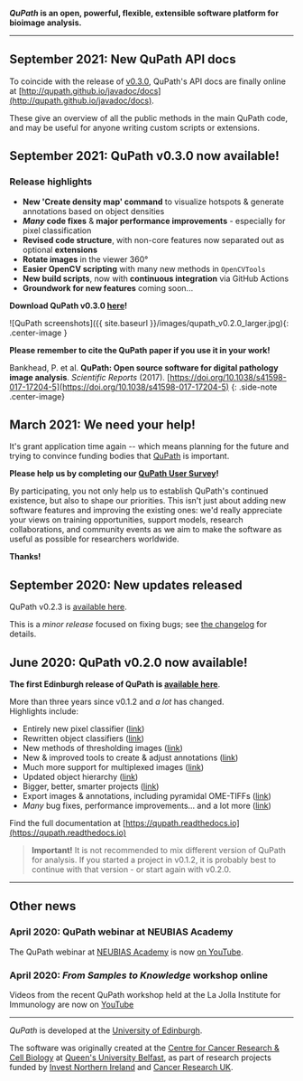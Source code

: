 <!-- ![]({{ site.baseurl }}/images/qupath-banner.jpg){: .center-image .max-width-100 } -->

<!-- ## QuPath -->

**_QuPath_ is an open, powerful, flexible, extensible software platform for bioimage analysis.**

----

## September 2021: New QuPath API docs

To coincide with the release of [v0.3.0](https://github.com/qupath/qupath/releases/tag/v0.3.0), QuPath's API docs are finally online at [http://qupath.github.io/javadoc/docs](http://qupath.github.io/javadoc/docs).

These give an overview of all the public methods in the main QuPath code, and may be useful for anyone writing custom scripts or extensions.

## September 2021: QuPath v0.3.0 now available!

### Release highlights
* **New 'Create density map' command** to visualize hotspots & generate annotations based on object densities
* **_Many_ code fixes** & **major performance improvements** - especially for pixel classification
* **Revised code structure**, with non-core features now separated out as optional **extensions**
* **Rotate images** in the viewer 360&deg;
* **Easier OpenCV scripting** with many new methods in `OpenCVTools`
* **New build scripts**, now with **continuous integration** via GitHub Actions
* **Groundwork for new features** coming soon...

**Download QuPath v0.3.0 [here](https://github.com/qupath/qupath/releases/tag/v0.3.0)!**

![QuPath screenshots]({{ site.baseurl }}/images/qupath_v0.2.0_larger.jpg){: .center-image }

**Please remember to cite the QuPath paper if you use it in your work!**

Bankhead, P. et al. **QuPath: Open source software for digital pathology image analysis**. _Scientific Reports_ (2017). [https://doi.org/10.1038/s41598-017-17204-5](https://doi.org/10.1038/s41598-017-17204-5)
{: .side-note .center-image}

## March 2021: We need your help!

It's grant application time again -- which means planning for the future and trying to convince funding bodies that [QuPath](http://qupath.github.io) is important.

**Please help us by completing our [QuPath User Survey](https://edinburgh.onlinesurveys.ac.uk/qupath-user-survey-2021)!**

By participating, you not only help us to establish QuPath's continued existence, but also to shape our priorities. This isn't just about adding new software features and improving the existing ones: we'd really appreciate your views on training opportunities, support models, research collaborations, and community events as we aim to make the software as useful as possible for researchers worldwide.

**Thanks!**


## September 2020: New updates released

QuPath v0.2.3 is [available here](https://github.com/qupath/qupath/releases/latest).

This is a *minor release* focused on fixing bugs; see [the changelog](https://github.com/qupath/qupath/blob/master/CHANGELOG.md) for details.

## June 2020: QuPath v0.2.0 now available!

**The first Edinburgh release of QuPath is [available here](https://github.com/qupath/qupath/releases/latest)**.

More than three years since v0.1.2 and *a lot* has changed. <br/>
Highlights include:
* Entirely new pixel classifier ([link](https://qupath.readthedocs.io/en/latest/docs/tutorials/pixel_classification.html))
* Rewritten object classifiers ([link](https://qupath.readthedocs.io/en/latest/docs/tutorials/cell_classification.html))
* New methods of thresholding images ([link](https://qupath.readthedocs.io/en/latest/docs/tutorials/thresholding.html))
* New & improved tools to create & adjust annotations ([link](https://qupath.readthedocs.io/en/latest/docs/starting/annotating.html))
* Much more support for multiplexed images ([link](https://qupath.readthedocs.io/en/latest/docs/tutorials/multiplex_analysis.html))
* Updated object hierarchy ([link](https://qupath.readthedocs.io/en/latest/docs/concepts/object_hierarchy.html))
* Bigger, better, smarter projects ([link](https://qupath.readthedocs.io/en/latest/docs/tutorials/projects.html))
* Export images & annotations, including pyramidal OME-TIFFs ([link](https://qupath.readthedocs.io/en/latest/docs/advanced/exporting_images.html))
* *Many* bug fixes, performance improvements... and a lot more ([link](https://github.com/qupath/qupath/blob/master/CHANGELOG.md))

Find the full documentation at [https://qupath.readthedocs.io](https://qupath.readthedocs.io)

> **Important!** It is not recommended to mix different version of QuPath for analysis. If you started a project in v0.1.2, it is probably best to continue with that version - or start again with v0.2.0.


----

## Other news

### April 2020: QuPath webinar at NEUBIAS Academy
The QuPath webinar at [NEUBIAS Academy](https://neubiasacademy.org/) is now [on YouTube](https://youtu.be/4An5n6Y_rRI).

### April 2020: *From Samples to Knowledge* workshop online
Videos from the recent QuPath workshop held at the La Jolla Institute for Immunology are now on [YouTube](https://www.youtube.com/playlist?list=PLlGXRBscPbCD89fRULm4peopF57qugciN)

----

_QuPath_ is developed at the <a href="https://www.ed.ac.uk/pathology">University of Edinburgh</a>.

The software was originally created at the <a href="http://www.qub.ac.uk/research-centres/CentreforCancerResearchCellBiology/">Centre for Cancer Research & Cell Biology</a> at <a href="http://www.qub.ac.uk">Queen's University Belfast</a>, as part of research projects funded by <a href="http://www.investni.com">Invest Northern Ireland</a> and <a href="http://www.cancerresearchuk.org">Cancer Research UK</a>.
